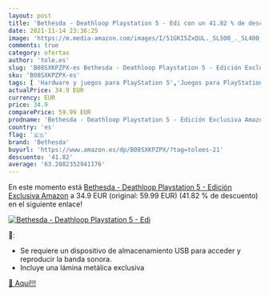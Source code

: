 ```yaml
---
layout: post
title: 'Bethesda - Deathloop Playstation 5 - Edi con un 41.82 % de descuento'
date: 2021-11-14 23:36:25
image: 'https://m.media-amazon.com/images/I/51GKI5ZxQUL._SL500_._SL400_.jpg'
comments: true
category: ofertas
author: 'tole.es'
slug: 'B08SXKPZPX-es Bethesda - Deathloop Playstation 5 - Edición Exclusiva Amazon'
sku: 'B08SXKPZPX-es'
tags: [ 'Hardware y juegos para PlayStation 5','Juegos para PlayStation 5','Videojuegos','bethesda','playstation', ]
actualPrice: 34.9 EUR
currency: EUR
price: 34.9
comparePrice: 59.99 EUR
prodname: 'Bethesda - Deathloop Playstation 5 - Edición Exclusiva Amazon'
country: 'es'
flag: '🇪🇸'
brand: 'Bethesda'
buyurl: 'https://www.amazon.es/dp/B08SXKPZPX/?tag=tolees-21'
descuento: '41.82'
average: '63.2082352941176'
---
```


En este momento está [Bethesda - Deathloop Playstation 5 - Edición Exclusiva Amazon](https://www.amazon.es/dp/B08SXKPZPX/?tag=tolees-21) a 34.9 EUR (original: 59.99 EUR) (41.82 %  de descuento) en el siguiente enlace!

[![Bethesda - Deathloop Playstation 5 - Edi](https://m.media-amazon.com/images/I/51GKI5ZxQUL._SL500_._SL400_.jpg)](https://www.amazon.es/dp/B08SXKPZPX/?tag=tolees-21)

🔎:

- Se requiere un dispositivo de almacenamiento USB para acceder y reproducir la banda sonora.
- Incluye una lámina metálica exclusiva

[🛒 Aquí!!!](https://www.amazon.es/dp/B08SXKPZPX/?tag=tolees-21)
